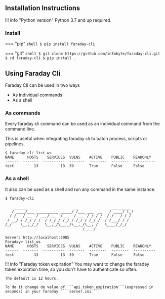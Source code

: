 ## Installation Instructions

!!! info "Python version"
    Python 3.7 and up required.

### Install
=== "pip"
    ```shell
    $ pip install faraday-cli
    ```

=== "git"
    ```shell
    $ git clone https://github.com/infobyte/faraday-cli.git
    $ cd faraday-cli
    $ pip install .
    ```

## Using Faraday Cli

Faraday Cli can be used in two ways

* As individual commands
* As a shell

### As commands
Every faraday cli command can be used as an individual command from the command line.

This is useful when integrating faraday cli to batch process, scripts or pipelines.

```
$ faraday-cli list_ws
NAME      HOSTS    SERVICES  VULNS    ACTIVE    PUBLIC    READONLY
------  -------  ----------  -------  --------  --------  ----------
test         13          13  39       True      False     False
```



### As a shell

It also can be used as a shell and run any command in the same instance.


```
$ faraday-cli

    ______                     __               _________
   / ____/___ __________ _____/ /___ ___  __   / ____/ (_)
  / /_  / __ `/ ___/ __ `/ __  / __ `/ / / /  / /   / / /
 / __/ / /_/ / /  / /_/ / /_/ / /_/ / /_/ /  / /___/ / /
/_/    \__,_/_/   \__,_/\__,_/\__,_/\__, /   \____/_/_/
                                   /____/

Server: http://localhost:5985
Faraday> list_ws
NAME      HOSTS    SERVICES  VULNS    ACTIVE    PUBLIC    READONLY
------  -------  ----------  -------  --------  --------  ----------
test         13          13  39       True      False     False
```


!!! info "Faraday token expiration"
    You may want to change the faraday token expiration time, so you don't have to authenticate so often.

    The default is 12 hours.

    To do it change de value of ```api_token_expiration```(expressed in seconds) in your faraday ````server.ini````
